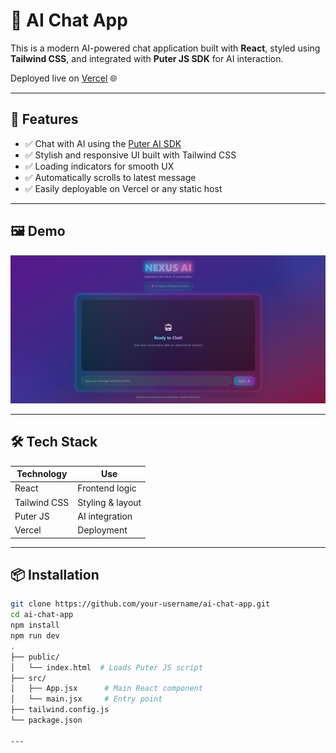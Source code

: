 # 🤖 AI Chat App

This is a modern AI-powered chat application built with **React**, styled using **Tailwind CSS**, and integrated with **Puter JS SDK** for AI interaction.

Deployed live on [Vercel](https://vercel.com) 🌐

---

## 🚀 Features

- ✅ Chat with AI using the [Puter AI SDK](https://puter.com/)
- ✅ Stylish and responsive UI built with Tailwind CSS
- ✅ Loading indicators for smooth UX
- ✅ Automatically scrolls to latest message
- ✅ Easily deployable on Vercel or any static host

---

## 🖼️ Demo
![AI Chat App Screenshot](photo/screenshot.png)


---

## 🛠️ Tech Stack

| Technology | Use |
|------------|-----|
| React | Frontend logic |
| Tailwind CSS | Styling & layout |
| Puter JS | AI integration |
| Vercel | Deployment |

---

## 📦 Installation

```bash
git clone https://github.com/your-username/ai-chat-app.git
cd ai-chat-app
npm install
npm run dev
.
├── public/
│   └── index.html  # Loads Puter JS script
├── src/
│   ├── App.jsx      # Main React component
│   └── main.jsx     # Entry point
├── tailwind.config.js
└── package.json

---


